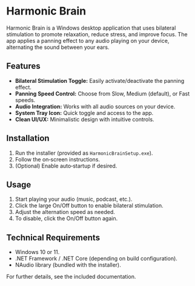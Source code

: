# Harmonic Brain

Harmonic Brain is a Windows desktop application that uses bilateral stimulation to promote relaxation, reduce stress, and improve focus. The app applies a panning effect to any audio playing on your device, alternating the sound between your ears.

## Features
- **Bilateral Stimulation Toggle:** Easily activate/deactivate the panning effect.
- **Panning Speed Control:** Choose from Slow, Medium (default), or Fast speeds.
- **Audio Integration:** Works with all audio sources on your device.
- **System Tray Icon:** Quick toggle and access to the app.
- **Clean UI/UX:** Minimalistic design with intuitive controls.

## Installation
1. Run the installer (provided as `HarmonicBrainSetup.exe`).
2. Follow the on‑screen instructions.
3. (Optional) Enable auto‑startup if desired.

## Usage
1. Start playing your audio (music, podcast, etc.).
2. Click the large On/Off button to enable bilateral stimulation.
3. Adjust the alternation speed as needed.
4. To disable, click the On/Off button again.

## Technical Requirements
- Windows 10 or 11.
- .NET Framework / .NET Core (depending on build configuration).
- NAudio library (bundled with the installer).

For further details, see the included documentation.
